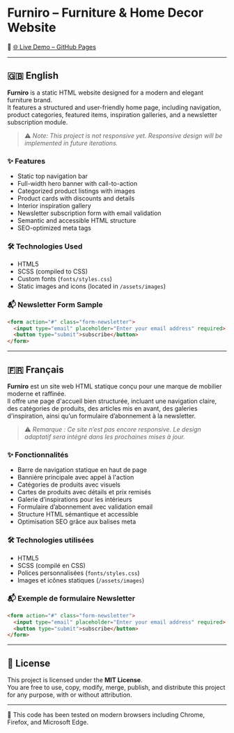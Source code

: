 # Furniro – Furniture & Home Decor Website

🔗 [🌐 Live Demo – GitHub Pages](https://devtech-solution.github.io/Landing-Page-Furniture/)

---

## 🇬🇧 English

**Furniro** is a static HTML website designed for a modern and elegant furniture brand.  
It features a structured and user-friendly home page, including navigation, product categories, featured items, inspiration galleries, and a newsletter subscription module.

> ⚠️ *Note: This project is not responsive yet. Responsive design will be implemented in future iterations.*

### ✨ Features

- Static top navigation bar
- Full-width hero banner with call-to-action
- Categorized product listings with images
- Product cards with discounts and details
- Interior inspiration gallery
- Newsletter subscription form with email validation
- Semantic and accessible HTML structure
- SEO-optimized meta tags

### 🛠 Technologies Used

- HTML5
- SCSS (compiled to CSS)
- Custom fonts (`fonts/styles.css`)
- Static images and icons (located in `/assets/images`)

### 📬 Newsletter Form Sample

```html
<form action="#" class="form-newsletter">
  <input type="email" placeholder="Enter your email address" required>
  <button type="submit">subscribe</button>
</form>
```

---

## 🇫🇷 Français

**Furniro** est un site web HTML statique conçu pour une marque de mobilier moderne et raffinée.  
Il offre une page d'accueil bien structurée, incluant une navigation claire, des catégories de produits, des articles mis en avant, des galeries d'inspiration, ainsi qu’un formulaire d’abonnement à la newsletter.

> ⚠️ *Remarque : Ce site n’est pas encore responsive. Le design adaptatif sera intégré dans les prochaines mises à jour.*

### ✨ Fonctionnalités

- Barre de navigation statique en haut de page
- Bannière principale avec appel à l'action
- Catégories de produits avec visuels
- Cartes de produits avec détails et prix remisés
- Galerie d’inspirations pour les intérieurs
- Formulaire d’abonnement avec validation email
- Structure HTML sémantique et accessible
- Optimisation SEO grâce aux balises meta

### 🛠 Technologies utilisées

- HTML5
- SCSS (compilé en CSS)
- Polices personnalisées (`fonts/styles.css`)
- Images et icônes statiques (`/assets/images`)

### 📬 Exemple de formulaire Newsletter

```html
<form action="#" class="form-newsletter">
  <input type="email" placeholder="Enter your email address" required>
  <button type="submit">subscribe</button>
</form>
```

---

## 📄 License

This project is licensed under the **MIT License**.  
You are free to use, copy, modify, merge, publish, and distribute this project for any purpose, with or without attribution.

---

🧪 This code has been tested on modern browsers including Chrome, Firefox, and Microsoft Edge.